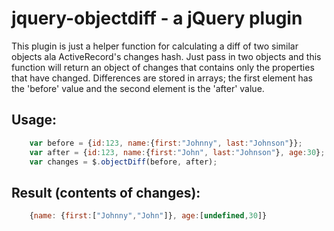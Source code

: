 jquery-objectdiff  - a jQuery plugin
====================================

This plugin is just a helper function for calculating a diff of two similar
objects ala ActiveRecord's changes hash. Just pass in two objects and this
function will return an object of changes that contains only the properties 
that have changed. Differences are stored in arrays; the first element has 
the 'before' value and the second element is the 'after' value.

Usage:
------

```javascript
    var before = {id:123, name:{first:"Johnny", last:"Johnson"}};
    var after = {id:123, name:{first:"John", last:"Johnson"}, age:30};
    var changes = $.objectDiff(before, after);
```

Result (contents of changes):
-----------------------------

```javascript
    {name: {first:["Johnny","John"]}, age:[undefined,30]}
```

